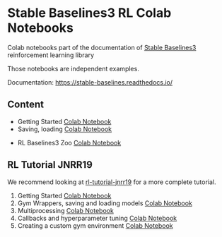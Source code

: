 # Stable Baselines3 RL Colab Notebooks

Colab notebooks part of the documentation of [Stable Baselines3](https://github.com/DLR-RM/stable-baselines3) reinforcement learning library

Those notebooks are independent examples.

Documentation: https://stable-baselines.readthedocs.io/

## Content

- Getting Started [Colab Notebook](https://colab.research.google.com/github/Stable-Baselines-Team/rl-colab-notebooks/blob/sb3/stable_baselines_getting_started.ipynb)
-  Saving, loading [Colab Notebook](https://colab.research.google.com/github/Stable-Baselines-Team/rl-colab-notebooks/blob/sb3/saving_loading_dqn.ipynb)
<!-- - Multiprocessing [Colab Notebook](https://colab.research.google.com/github/Stable-Baselines-Team/rl-colab-notebooks/blob/sb3/multiprocessing_rl.ipynb)
- Monitor Training [Colab Notebook](https://colab.research.google.com/github/Stable-Baselines-Team/rl-colab-notebooks/blob/sb3/monitor_training.ipynb)
- Atari games [Colab Notebook](https://colab.research.google.com/github/Stable-Baselines-Team/rl-colab-notebooks/blob/sb3/atari_games.ipynb)
- Breakout (trained agent included) [Colab Notebook](https://colab.research.google.com/github/Stable-Baselines-Team/rl-colab-notebooks/blob/sb3/breakout.ipynb)
- Hindsight Experience Replay [Colab Notebook](https://colab.research.google.com/github/Stable-Baselines-Team/rl-colab-notebooks/blob/sb3/stable_baselines_her.ipynb) -->
- RL Baselines3 Zoo [Colab Notebook](https://colab.research.google.com/github/Stable-Baselines-Team/rl-colab-notebooks/blob/sb3/rl-baselines-zoo.ipynb)


## RL Tutorial JNRR19

We recommend looking at [rl-tutorial-jnrr19](https://github.com/araffin/rl-tutorial-jnrr19/tree/sb3) for a more complete tutorial.

1. Getting Started [Colab Notebook](https://colab.research.google.com/github/araffin/rl-tutorial-jnrr19/blob/sb3/1_getting_started.ipynb)
2. Gym Wrappers, saving and loading models [Colab Notebook](https://colab.research.google.com/github/araffin/rl-tutorial-jnrr19/blob/sb3/2_gym_wrappers_saving_loading.ipynb)
3. Multiprocessing [Colab Notebook](https://colab.research.google.com/github/araffin/rl-tutorial-jnrr19/blob/sb3/3_multiprocessing.ipynb)
4. Callbacks and hyperparameter tuning [Colab Notebook](https://colab.research.google.com/github/araffin/rl-tutorial-jnrr19/blob/sb3/4_callbacks_hyperparameter_tuning.ipynb)
5. Creating a custom gym environment [Colab Notebook](https://colab.research.google.com/github/araffin/rl-tutorial-jnrr19/blob/sb3/5_custom_gym_env.ipynb)
